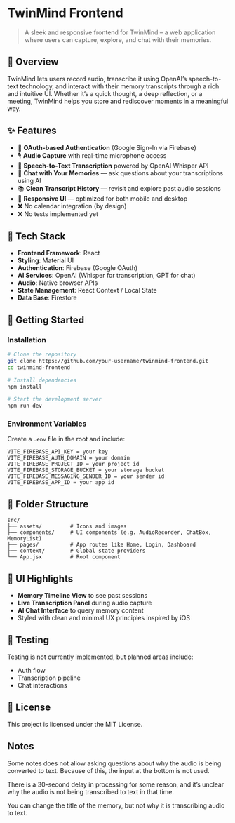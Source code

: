 # TwinMind Frontend

> A sleek and responsive frontend for TwinMind – a web application where users can capture, explore, and chat with their memories.

## 🧠 Overview

TwinMind lets users record audio, transcribe it using OpenAI’s speech-to-text technology, and interact with their memory transcripts through a rich and intuitive UI. Whether it’s a quick thought, a deep reflection, or a meeting, TwinMind helps you store and rediscover moments in a meaningful way.

## ✨ Features

- 🔐 **OAuth-based Authentication** (Google Sign-In via Firebase)
- 🎙️ **Audio Capture** with real-time microphone access
- 📝 **Speech-to-Text Transcription** powered by OpenAI Whisper API
- 💬 **Chat with Your Memories** — ask questions about your transcriptions using AI
- 📚 **Clean Transcript History** — revisit and explore past audio sessions
- 📱 **Responsive UI** — optimized for both mobile and desktop
- ❌ No calendar integration (by design)
- ❌ No tests implemented yet

## 🧰 Tech Stack

- **Frontend Framework**: React
- **Styling**: Material UI
- **Authentication**: Firebase (Google OAuth)
- **AI Services**: OpenAI (Whisper for transcription, GPT for chat)
- **Audio**: Native browser APIs
- **State Management**: React Context / Local State
- **Data Base**: Firestore

## 🚀 Getting Started

### Installation

```bash
# Clone the repository
git clone https://github.com/your-username/twinmind-frontend.git
cd twinmind-frontend

# Install dependencies
npm install

# Start the development server
npm run dev
```

### Environment Variables

Create a `.env` file in the root and include:

```env
VITE_FIREBASE_API_KEY = your key
VITE_FIREBASE_AUTH_DOMAIN = your domain
VITE_FIREBASE_PROJECT_ID = your project id
VITE_FIREBASE_STORAGE_BUCKET = your storage bucket
VITE_FIREBASE_MESSAGING_SENDER_ID = your sender id
VITE_FIREBASE_APP_ID = your app id

```

## 📂 Folder Structure

```
src/
├── assets/         # Icons and images
├── components/     # UI components (e.g. AudioRecorder, ChatBox, MemoryList)
├── pages/          # App routes like Home, Login, Dashboard
├── context/        # Global state providers
└── App.jsx         # Root component
```

## 📸 UI Highlights

- **Memory Timeline View** to see past sessions
- **Live Transcription Panel** during audio capture
- **AI Chat Interface** to query memory content
- Styled with clean and minimal UX principles inspired by iOS

## 🧪 Testing

Testing is not currently implemented, but planned areas include:

- Auth flow
- Transcription pipeline
- Chat interactions

## 📄 License

This project is licensed under the MIT License.

## Notes

Some notes does not allow asking questions about why the audio is being converted to text.
Because of this, the input at the bottom is not used.

There is a 30-second delay in processing for some reason, and it’s unclear why the audio is not being transcribed to text in that time.

You can change the title of the memory, but not why it is transcribing audio to text.
